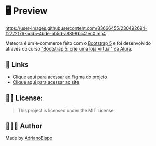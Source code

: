 # 🖥 Preview
https://user-images.githubusercontent.com/83666455/230492694-f2722f76-5dd5-4bde-ab5d-a8898bc41ec0.mp4

<p id="description">
  Meteora é um e-commerce feito com o <a href="https://getbootstrap.com/">Bootstrap 5</a> e foi desenvolvido através do curso <a href="https://cursos.alura.com.br/course/bootstrap5-crie-loja-virtual">"Bootstrap 5: crie uma loja virtual" da Alura</a>.
</p>


## 🔗 Links

- [Clique aqui para acessar ao Figma do projeto](https://www.figma.com/file/tiPzT2RFucULqGOveFKdf4/Meteora---Projeto-Bootstrap-5-(Copy)?node-id=2386-2430&t=ViuGtpqyBT7htBkz-0)
- [Clique aqui para acessar ao site](https://meteora-shopping.netlify.app/)

## ✍🏽 License:

> This project is licensed under the MIT License

## 👨🏽‍💻 Author

Made by [AdrianoBispo](https://github.com/AdrianoBispo)
